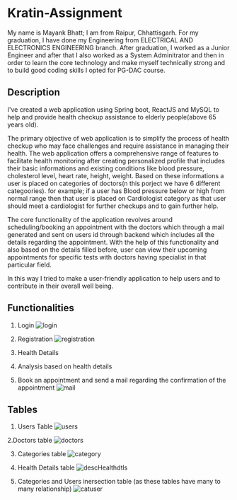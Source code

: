 # Kratin-Assignment

My name is Mayank Bhatt; I am from Raipur, Chhattisgarh. For my graduation, I have done my Engineering from ELECTRICAL AND ELECTRONICS ENGINEERING branch. After graduation, I worked as a Junior Engineer and after that I also worked as a System Adminitrator and then in order to learn the core technology and make myself technically strong and to build good coding skills I opted for PG-DAC course.

## Description 
I've created a web application using Spring boot, ReactJS and MySQL to help and provide health checkup assistance to elderly people(above 65 years old).

The primary objective of web application is to simplify the process of health checkup who may face challenges and require assistance in managing their health.
The web application offers a comprehensive range of features to facilitate health monitoring after creating personalized profile that includes their basic informations and existing conditions like blood pressure, cholesterol level, heart rate, height, weight. 
Based on these informations a user is placed on categories of doctors(n this porject we have 6 different categoories).
for example;
if a user has Blood pressure below or high from normal range then that user is placed on Cardiologist category as that user should meet a cardiologist for further checkups and to gain further help.

The core functionality of the application revolves around scheduling/booking an appointment with the doctors which through a mail generated and sent on users id through backend which includes all the details regarding the appointment. With the help of this functionality and also based on the details filled before, user can view their upcoming appointments for specific tests with doctors having specialist in that particular field. 

In this way I tried to make a user-friendly application to help users and to contribute in their overall well being.

## Functionalities
1.  Login
![login](https://github.com/9MayankBhatt/Kratin-Assignment/assets/136158150/87741174-641c-472c-b089-d43eedd53226)

2.  Registration
![registration](https://github.com/9MayankBhatt/Kratin-Assignment/assets/136158150/b1ec1cba-b2a8-4471-a48c-ca3d65baebe2)

3.  Health Details
4.  Analysis based on health details
5.  Book an appointment and send a mail regarding the confirmation of the appointment
![mail](https://github.com/9MayankBhatt/Kratin-Assignment/assets/136158150/5cd3edee-9db9-4eaa-be74-e86a5f72c649)

## Tables
1.  Users Table
![users](https://github.com/9MayankBhatt/Kratin-Assignment/assets/136158150/80619fa0-bc9d-4c8a-a759-1e9630c49b03)

2.Doctors table
![doctors](https://github.com/9MayankBhatt/Kratin-Assignment/assets/136158150/646a01b1-5121-43c8-8dea-458c3d16baf1)

3. Categories table
![category](https://github.com/9MayankBhatt/Kratin-Assignment/assets/136158150/79e83c88-ffd5-402e-9283-ba35e00ec42e)

4. Health Details table
![descHealthdtls](https://github.com/9MayankBhatt/Kratin-Assignment/assets/136158150/a31d1cb6-160f-429d-8825-fa9669f05893)

5. Categories and Users inersection table (as these tables have many to many relationship)
![catuser](https://github.com/9MayankBhatt/Kratin-Assignment/assets/136158150/6e711910-7c1d-41b7-91b1-e07024666c58)


















